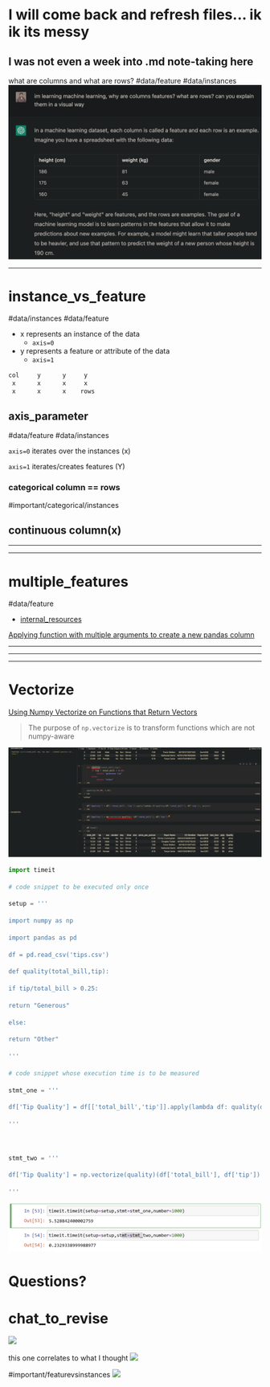 # I will come back and refresh files... ik ik its messy
## I was not even a week into .md note-taking here

what are columns and what are rows?
#data/feature 
#data/instances 
![](../z/aharo_88.png)

---

# instance_vs_feature
#data/instances
#data/feature
- x represents an instance of the data
	- `axis=0`
- y represents a feature or attribute of the data 
	- `axis=1`

``` table
col     y      y     y                   
 x      x      x     x 
 x      x      x    rows
```

## axis_parameter
#data/feature 
#data/instances  
                                             
`axis=0` 
iterates over the instances (x)

`axis=1`
iterates/creates features (Y)

### categorical column == rows
#important/categorical/instances




## continuous column(x)

---
---
# multiple_features
#data/feature 

- [internal_resources](Pandas.md#resources)

[Applying function with multiple arguments to create a new pandas column](https://stackoverflow.com/questions/19914937/applying-function-with-multiple-arguments-to-create-a-new-pandas-column)


---
---
---
# Vectorize

[Using Numpy Vectorize on Functions that Return Vectors](https://stackoverflow.com/questions/3379301/using-numpy-vectorize-on-functions-that-return-vectors)
                      
> The purpose of `np.vectorize` is to transform functions which are not numpy-aware

![](../z/aharo_129.png)

```python
import timeit

# code snippet to be executed only once

setup = '''

import numpy as np

import pandas as pd

df = pd.read_csv('tips.csv')

def quality(total_bill,tip):

if tip/total_bill > 0.25:

return "Generous"

else:

return "Other"

'''

# code snippet whose execution time is to be measured

stmt_one = '''

df['Tip Quality'] = df[['total_bill','tip']].apply(lambda df: quality(df['total_bill'],df['tip']),axis=1)

'''

  

stmt_two = '''

df['Tip Quality'] = np.vectorize(quality)(df['total_bill'], df['tip'])

'''
```
![](../z/aharo_130.png)


















# Questions?






# chat_to_revise
![](aharo24%202023-01-16%20at%2011.51.14%20PM.png)



this one correlates to what I thought
![](aharo24%202023-01-17%20at%2012.05.24%20AM.png)


#important/featurevsinstances
![](aharo24%202023-01-17%20at%202.23.44%20PM.png)













